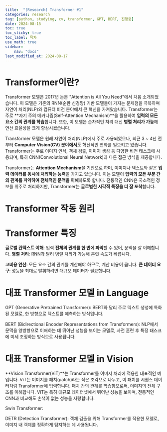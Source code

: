 ```yaml
---
title:  "[Research] Transformer #1" 
categories: research
tag: [python, studying, cv, transformer, GPT, BERT, 진행중]
date: 2024-08-15
toc: true
toc_sticky: true
toc_label: 목차
use_math: true
sidebar:
    nav: "docs"
last_modified_at: 2024-08-17
---
```



# Transformer이란?
Transformer 모델은 2017년 논문 "Attention is All You Need"에서 처음 소개되었습니다. 이 모델은 기존의 RNN(순환 신경망) 기반 모델들이 가지는 문제점을 극복하며 자연어 처리(NLP)와 컴퓨터 비전 분야에서 큰 혁신을 가져왔습니다. Transformer는 주로 **자기 주의 메커니즘(Self-Attention Mechanism)**을 활용하여 **입력의 모든 요소 간의 관계를 학습**합니다. 또한, 이 모델은 순차적인 처리 대신 **병렬 처리가 가능**해 연산 효율성을 크게 향상시켰습니다.

Transformer 모델은 원래 자연어 처리(NLP)에서 주로 사용되었으나, 최근 3 ~ 4년 전부터 **Computer Vision(CV) 분야에서도** 혁신적인 변화를 일으키고 있습니다. Transformer는 주로 이미지 인식, 객체 검출, 이미지 생성 등 다양한 비전 태스크에 사용되며, 특히 CNN(Convolutional Neural Network)과 다른 접근 방식을 제공합니다.

Transformer는 **Attention Mechanism**을 기반으로 하며, 이미지나 텍스트와 같은 **입력 데이터를 동시에 처리하는 능력**을 가지고 있습니다. 이는 모델이 **입력의 모든 부분 간의 관계를 파악하여 전체적인 문맥을 이해**하도록 합니다. 전통적인 CNN은 국소적인 정보를 위주로 처리하지만, Transformer는 **글로벌한 시각적 특징을 더 잘 포착**합니다.


# Transformer 작동 원리



# Transformer 특징
**글로벌 컨텍스트 이해**: 입력 **전체의 관계를 한 번에 파악**할 수 있어, 문맥을 잘 이해합니다.
**병렬 처리**: RNN과 달리 병렬 처리가 가능해 훈련 속도가 빠릅니다.

**고비용 연산**: 모든 요소 간의 관계를 계산해야 하므로, 계산 비용이 큽니다.
**큰 데이터 요구**: 성능을 최대로 발휘하려면 대규모 데이터가 필요합니다.


# 대표 Transformer 모델 in Language
GPT (Generative Pretrained Transformer): BERT와 달리 주로 텍스트 생성에 특화된 모델로, 한 방향으로 텍스트를 예측하는 방식입니다.

BERT (Bidirectional Encoder Representations from Transformers): NLP에서 문맥을 양방향으로 이해하는 데 뛰어난 성능을 보이는 모델로, 사전 훈련 후 특정 태스크에 미세 조정하는 방식으로 사용됩니다.


# 대표 Transformer 모델 in Vision
**Vision Transformer(ViT)**는 Transformer를 이미지 처리에 적용한 대표적인 예입니다. ViT는 이미지를 패치(patch)라는 작은 조각으로 나누고, 이 패치를 시퀀스 데이터처럼 Transformer에 입력합니다. 패치 간의 관계를 학습함으로써, 이미지의 전체 구조를 이해합니다. ViT는 특히 대규모 데이터셋에서 뛰어난 성능을 보이며, 전통적인 CNN과 비교해도 손색이 없는 성능을 자랑합니다.

Swin Transformer: 

DETR (Detection Transformer): 객체 검출을 위해 Transformer를 적용한 모델로, 이미지 내 객체를 정확하게 탐지하는 데 사용됩니다.